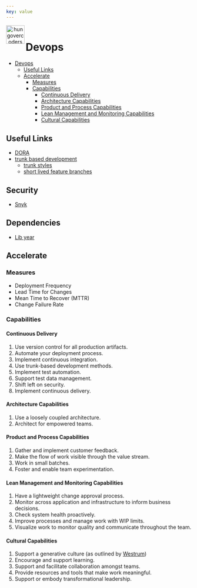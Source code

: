 ```yaml
---
key: value
---
```


<header class="site-header">
  <a href="https://blog.hungovercoders.com"><img alt="hungovercoders" src="../assets/logo3.ico"
    width=50px align="left"></a>
</header>

# Devops

- [Devops](#devops)
  - [Useful Links](#useful-links)
  - [Accelerate](#accelerate)
    - [Measures](#measures)
    - [Capabilities](#capabilities)
      - [Continuous Delivery](#continuous-delivery)
      - [Architecture Capabilities](#architecture-capabilities)
      - [Product and Process Capabilities](#product-and-process-capabilities)
      - [Lean Management and Monitoring Capabilities](#lean-management-and-monitoring-capabilities)
      - [Cultural Capabilities](#cultural-capabilities)

## Useful Links

- [DORA](https://dora.dev/)
- [trunk based development](https://trunkbaseddevelopment.com/#trunk-based-development-for-smaller-teams)
  - [trunk styles](https://trunkbaseddevelopment.com/styles/)
  - [short lived feature branches](https://trunkbaseddevelopment.com/short-lived-feature-branches/)

## Security

* [Snyk](https://snyk.io/)

## Dependencies

* [Lib year](https://libyear.com/)

## Accelerate

### Measures

- Deployment Frequency
- Lead Time for Changes
- Mean Time to Recover (MTTR)
- Change Failure Rate

### Capabilities

#### Continuous Delivery

1. Use version control for all production artifacts.
2. Automate your deployment process.
3. Implement continuous integration.
4. Use trunk-based development methods.
5. Implement test automation.
6. Support test data management.
7. Shift left on security.
8. Implement continuous delivery.

#### Architecture Capabilities

1. Use a loosely coupled architecture.
2. Architect for empowered teams.

#### Product and Process Capabilities

1. Gather and implement customer feedback.
2. Make the flow of work visible through the value stream.
3. Work in small batches.
4. Foster and enable team experimentation.

#### Lean Management and Monitoring Capabilities

1. Have a lightweight change approval process.
2. Monitor across application and infrastructure to inform business decisions.
3. Check system health proactively.
4. Improve processes and manage work with WIP limits.
5. Visualize work to monitor quality and communicate throughout the team.

#### Cultural Capabilities

1. Support a generative culture (as outlined by [Westrum](https://itrevolution.com/articles/westrums-organizational-model-in-tech-orgs/))
2. Encourage and support learning.
3. Support and facilitate collaboration amongst teams.
4. Provide resources and tools that make work meaningful.
5. Support or embody transformational leadership.
